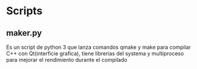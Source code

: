 # Scripts

 maker.py
----------

Es un script de python 3 que lanza comandos qmake y make para compilar C++ con Qt(interficie grafica), tiene librerias del systema y multiproceso para mejorar el rendimiento durante el compilado
